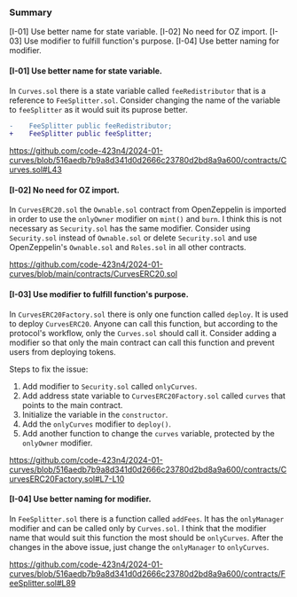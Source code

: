 ### Summary
[I-01] Use better name for state variable.
[I-02] No need for OZ import.
[I-03] Use modifier to fulfill function's purpose.
[I-04] Use better naming for modifier.

#### [I-01] Use better name for state variable.
In `Curves.sol` there is a state variable called `feeRedistributor` that is a reference to `FeeSplitter.sol`. Consider changing the name of the variable to `feeSplitter` as it would suit its puprose better.

```diff
-    FeeSplitter public feeRedistributor;
+    FeeSplitter public feeSplitter;
```

https://github.com/code-423n4/2024-01-curves/blob/516aedb7b9a8d341d0d2666c23780d2bd8a9a600/contracts/Curves.sol#L43

#### [I-02] No need for OZ import.
In `CurvesERC20.sol` the `Ownable.sol` contract from OpenZeppelin is imported in order to use the `onlyOwner` modifier on `mint()` and `burn`. I think this is not necessary as `Security.sol` has the same modifier. Consider using `Security.sol` instead of `Ownable.sol` or delete `Security.sol` and use OpenZeppelin's `Ownable.sol` and `Roles.sol` in all other contracts.

https://github.com/code-423n4/2024-01-curves/blob/main/contracts/CurvesERC20.sol

#### [I-03] Use modifier to fulfill function's purpose.
In `CurvesERC20Factory.sol` there is only one function called `deploy`. It is used to deploy `CurvesERC20`. Anyone can call this function, but according to the protocol's workflow, only the `Curves.sol` should call it. Consider adding a modifier so that only the main contract can call this function and prevent users from deploying tokens.

Steps to fix the issue:

1. Add modifier to `Security.sol` called `onlyCurves`.
2. Add address state variable to `CurvesERC20Factory.sol` called `curves` that points to the main contract.
3. Initialize the variable in the `constructor`.
4. Add the `onlyCurves` modifier to `deploy()`.
5. Add another function to change the `curves` variable, protected by the `onlyOwner` modifier.

https://github.com/code-423n4/2024-01-curves/blob/516aedb7b9a8d341d0d2666c23780d2bd8a9a600/contracts/CurvesERC20Factory.sol#L7-L10

#### [I-04] Use better naming for modifier.
In `FeeSplitter.sol` there is a function called `addFees`. It has the `onlyManager` modifier and can be called only by `Curves.sol`. I think that the modifier name that would suit this function the most should be `onlyCurves`. After the changes in the above issue, just change the `onlyManager` to `onlyCurves`.

https://github.com/code-423n4/2024-01-curves/blob/516aedb7b9a8d341d0d2666c23780d2bd8a9a600/contracts/FeeSplitter.sol#L89